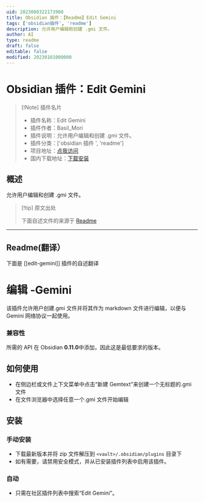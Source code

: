 ```yaml
---
uid: 2023080322173900
title: Obsidian 插件：【Readme】Edit Gemini
tags: ['obsidian插件', 'readme']
description: 允许用户编辑和创建 .gmi 文件。
author: AI
type: readme
draft: false
editable: false
modified: 20230101000000
---
```


# Obsidian 插件：Edit Gemini

> [!Note] 插件名片
> - 插件名称：Edit Gemini
> - 插件作者：Basil_Mori
> - 插件说明：允许用户编辑和创建 .gmi 文件。
> - 插件分类：['obsidian 插件 ', 'readme']
> - 项目地址：[点我访问](https://github.com/Basil-Mori/obsidian-edit-gemini)
> - 国内下载地址：[下载安装](https://pkmer.cn/products/plugin/pluginMarket/?edit-gemini)

## 概述

允许用户编辑和创建 .gmi 文件。

> [!tip] 原文出处
>
>下面自述文件的来源于 [Readme](https://ghproxy.net/https://raw.githubusercontent.com/Basil-Mori/obsidian-edit-gemini/master/README.md)
>

---

## Readme(翻译）

下面是 [[edit-gemini]] 插件的自述翻译

# 编辑 -Gemini

该插件允许用户创建.gmi 文件并将其作为 markdown 文件进行编辑，以便与 Gemini 网络协议一起使用。

### 兼容性

所需的 API 在 Obsidian **0.11.0**中添加，因此这是最低要求的版本。

## 如何使用

- 在侧边栏或文件上下文菜单中点击“新建 Gemtext”来创建一个无标题的.gmi 文件
- 在文件浏览器中选择任意一个.gmi 文件开始编辑

## 安装

### 手动安装

- 下载最新版本并将 zip 文件解压到 `<vault>/.obsidian/plugins` 目录下
- 如有需要，请禁用安全模式，并从已安装插件列表中启用该插件。

### 自动

- 只需在社区插件列表中搜索“Edit Gemini”。



